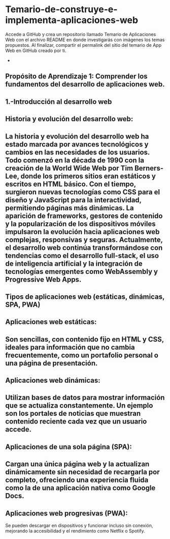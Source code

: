 # Temario-de-construye-e-implementa-aplicaciones-web
Accede a GitHub y crea un repositorio llamado Temario de Aplicaciones Web con el archivo README en donde investigarás con imágenes los temas propuestos. Al finalizar, compartir el permalink del sitio del temario de App Web en GitHub creado por ti.

-
Propósito de Aprendizaje 1: Comprender los fundamentos del desarrollo de aplicaciones web.
-
1.-Introducción al desarrollo web
-
Historia y evolución del desarrollo web:
-
La historia y evolución del desarrollo web ha estado marcada por avances tecnológicos y cambios en las necesidades de los usuarios. Todo comenzó en la década de 1990 con la creación de la World Wide Web por Tim Berners-Lee, donde los primeros sitios eran estáticos y escritos en HTML básico. Con el tiempo, surgieron nuevas tecnologías como CSS para el diseño y JavaScript para la interactividad, permitiendo páginas más dinámicas. La aparición de frameworks, gestores de contenido y la popularización de los dispositivos móviles impulsaron la evolución hacia aplicaciones web complejas, responsivas y seguras. Actualmente, el desarrollo web continúa transformándose con tendencias como el desarrollo full-stack, el uso de inteligencia artificial y la integración de tecnologías emergentes como WebAssembly y Progressive Web Apps.
-
Tipos de aplicaciones web (estáticas, dinámicas, SPA, PWA)
-
Aplicaciones web estáticas:
-
Son sencillas, con contenido fijo en HTML y CSS, ideales para información que no cambia frecuentemente, como un portafolio personal o una página de presentación.
-
Aplicaciones web dinámicas:
-
Utilizan bases de datos para mostrar información que se actualiza constantemente. Un ejemplo son los portales de noticias que muestran contenido reciente cada vez que un usuario accede.
-
Aplicaciones de una sola página (SPA):
-
Cargan una única página web y la actualizan dinámicamente sin necesidad de recargarla por completo, ofreciendo una experiencia fluida como la de una aplicación nativa como Google Docs.
-
Aplicaciones web progresivas (PWA):
-
Se pueden descargar en dispositivos y funcionar incluso sin conexión, mejorando la accesibilidad y el rendimiento como Netflix o Spotify. 
